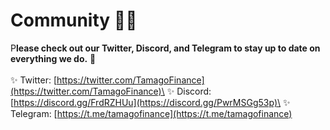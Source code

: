 # Community 💪🏻

P**lease check out our Twitter, Discord, and Telegram  to stay up to date on everything we do.**  🍳\
\
✨ Twitter: [https://twitter.com/TamagoFinance](https://twitter.com/TamagoFinance)\
✨ Discord: [https://discord.gg/FrdRZHUu](https://discord.gg/PwrMSGg53p)\
✨ Telegram: [https://t.me/tamagofinance](https://t.me/tamagofinance)
